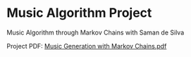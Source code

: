# Music Algorithm Project
Music Algorithm through Markov Chains with Saman de Silva

Project PDF: [Music Generation with Markov Chains.pdf](Music%20Generation%20with%20Markov%20Chains.pdf)
